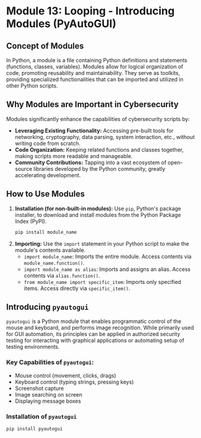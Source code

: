 # Module 13: Looping - Introducing Modules (PyAutoGUI)

## Concept of Modules
In Python, a module is a file containing Python definitions and statements (functions, classes, variables). Modules allow for logical organization of code, promoting reusability and maintainability. They serve as toolkits, providing specialized functionalities that can be imported and utilized in other Python scripts.

## Why Modules are Important in Cybersecurity
Modules significantly enhance the capabilities of cybersecurity scripts by:
* **Leveraging Existing Functionality:** Accessing pre-built tools for networking, cryptography, data parsing, system interaction, etc., without writing code from scratch.
* **Code Organization:** Keeping related functions and classes together, making scripts more readable and manageable.
* **Community Contributions:** Tapping into a vast ecosystem of open-source libraries developed by the Python community, greatly accelerating development.

## How to Use Modules
1.  **Installation (for non-built-in modules):** Use `pip`, Python's package installer, to download and install modules from the Python Package Index (PyPI).
    ```bash
    pip install module_name
    ```
2.  **Importing:** Use the `import` statement in your Python script to make the module's contents available.
    * `import module_name`: Imports the entire module. Access contents via `module_name.function()`.
    * `import module_name as alias`: Imports and assigns an alias. Access contents via `alias.function()`.
    * `from module_name import specific_item`: Imports only specified items. Access directly via `specific_item()`.

## Introducing `pyautogui`
`pyautogui` is a Python module that enables programmatic control of the mouse and keyboard, and performs image recognition. While primarily used for GUI automation, its principles can be applied in authorized security testing for interacting with graphical applications or automating setup of testing environments.

### Key Capabilities of `pyautogui`:
* Mouse control (movement, clicks, drags)
* Keyboard control (typing strings, pressing keys)
* Screenshot capture
* Image searching on screen
* Displaying message boxes

### Installation of `pyautogui`
```bash
pip install pyautogui